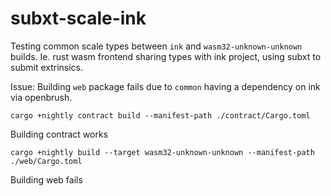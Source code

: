 # subxt-scale-ink
Testing common scale types between `ink` and `wasm32-unknown-unknown` builds. Ie. rust wasm frontend sharing types with ink project, using subxt to submit extrinsics.

Issue:
Building `web` package fails due to `common` having a dependency on ink via openbrush.

`cargo +nightly contract build --manifest-path ./contract/Cargo.toml`

Building contract works

`cargo +nightly build --target wasm32-unknown-unknown --manifest-path ./web/Cargo.toml`

Building web fails
